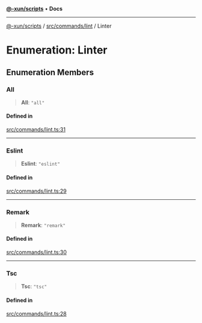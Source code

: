 [**@-xun/scripts**](../../../../README.md) • **Docs**

***

[@-xun/scripts](../../../../README.md) / [src/commands/lint](../README.md) / Linter

# Enumeration: Linter

## Enumeration Members

### All

> **All**: `"all"`

#### Defined in

[src/commands/lint.ts:31](https://github.com/Xunnamius/xscripts/blob/98c638c52caf3664112e7ea66eccd36ad205df77/src/commands/lint.ts#L31)

***

### Eslint

> **Eslint**: `"eslint"`

#### Defined in

[src/commands/lint.ts:29](https://github.com/Xunnamius/xscripts/blob/98c638c52caf3664112e7ea66eccd36ad205df77/src/commands/lint.ts#L29)

***

### Remark

> **Remark**: `"remark"`

#### Defined in

[src/commands/lint.ts:30](https://github.com/Xunnamius/xscripts/blob/98c638c52caf3664112e7ea66eccd36ad205df77/src/commands/lint.ts#L30)

***

### Tsc

> **Tsc**: `"tsc"`

#### Defined in

[src/commands/lint.ts:28](https://github.com/Xunnamius/xscripts/blob/98c638c52caf3664112e7ea66eccd36ad205df77/src/commands/lint.ts#L28)

